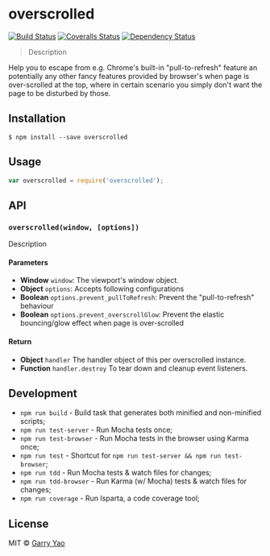 # overscrolled
[![Build Status][travis-image]][travis-url]
[![Coveralls Status][coveralls-image]][coveralls-url]
[![Dependency Status][depstat-image]][depstat-url]

> Description

Help you to escape from e.g. Chrome's built-in "pull-to-refresh" feature an potentially any other fancy features provided by browser's 
when page is over-scrolled at the top, where in certain scenario you simply don't want the page to be disturbed by those.   

## Installation

```
$ npm install --save overscrolled
```

## Usage
```js
var overscrolled = require('overscrolled');
```

## API

### `overscrolled(window, [options])`
Description

#### Parameters
- **Window** `window`: The viewport's window object.
- **Object** `options`: Accepts following configurations 
- **Boolean** `options.prevent_pullToRefresh`: Prevent the "pull-to-refresh" behaviour 
- **Boolean** `options.prevent_overscrollGlow`: Prevent the elastic bouncing/glow effect when page is over-scrolled 

#### Return
- **Object** `handler` The handler object of this per overscrolled instance.  
- **Function** `handler.destroy` To tear down and cleanup event listeners.  

## Development
- `npm run build` - Build task that generates both minified and non-minified scripts;
- `npm run test-server` - Run Mocha tests once;
- `npm run test-browser` - Run Mocha tests in the browser using Karma once;
- `npm run test` - Shortcut for `npm run test-server && npm run test-browser`;
- `npm run tdd` - Run Mocha tests & watch files for changes;
- `npm run tdd-browser` - Run Karma (w/ Mocha) tests & watch files for changes;
- `npm run coverage` - Run Isparta, a code coverage tool;

## License
MIT © [Garry Yao](http://github.com/garryyao)

[travis-url]: https://travis-ci.org/garryyao/overscrolled
[travis-image]: https://img.shields.io/travis/garryyao/overscrolled.svg?style=flat-square

[coveralls-url]: https://coveralls.io/r/garryyao/overscrolled
[coveralls-image]: https://img.shields.io/coveralls/garryyao/overscrolled.svg?style=flat-square

[depstat-url]: https://david-dm.org/garryyao/overscrolled
[depstat-image]: https://david-dm.org/garryyao/overscrolled.svg?style=flat-square
